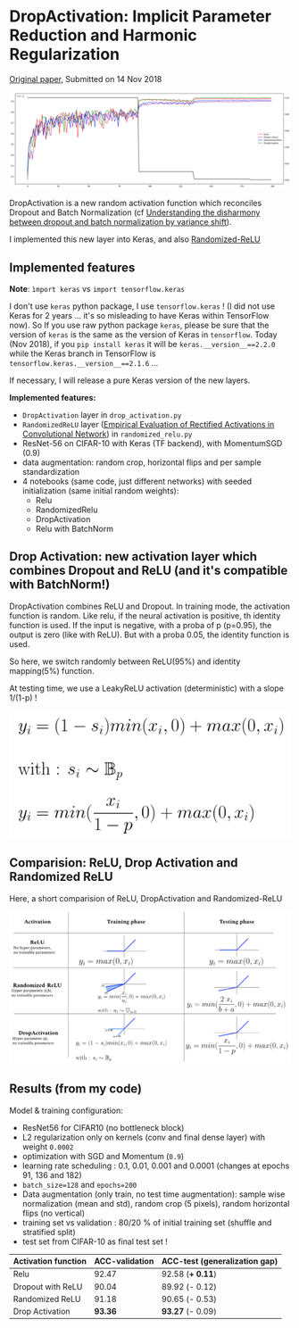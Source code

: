 
# DropActivation: Implicit Parameter Reduction and Harmonic Regularization


[Original paper](https://arxiv.org/abs/1811.05850), Submitted on 14 Nov 2018

![intro](https://github.com/jguillaumin/drop_activation_tf/raw/master/images/plot_acc.png)


DropActivation is a new random activation function which reconciles Dropout and Batch Normalization (cf [Understanding the
disharmony between dropout and batch normalization by variance shift](https://arxiv.org/abs/1801.05134)). 

I implemented this new layer into Keras, and also [Randomized-ReLU]((https://arxiv.org/abs/1505.00853))


## Implemented features

**Note**: `ìmport keras` vs `import tensorflow.keras` 

I don't use `keras` python package, I use `tensorflow.keras` ! 
(I did not use Keras for 2 years ... it's so misleading to have Keras within TensorFlow now). 
So If you use raw python package `keras`, please be sure that the version of `keras` is the same as the version of Keras
in `tensorflow`. Today (Nov 2018), if you `pip install keras` it will be `keras.__version__==2.2.0` while the Keras branch in TensorFlow
is `tensorflow.keras.__version__==2.1.6` ...

If necessary, I will release a pure Keras version of the new layers.



**Implemented features:**

- `DropActivation` layer in `drop_activation.py`
- `RandomizedReLU` layer ([Empirical Evaluation of Rectified Activations in Convolutional Network](https://arxiv.org/abs/1505.00853)) in `randomized_relu.py`
- ResNet-56 on CIFAR-10 with Keras (TF backend), with MomentumSGD (0.9)
- data augmentation: random crop, horizontal flips and per sample standardization
- 4 notebooks (same code, just different networks) with seeded initialization (same initial random weights):
    - Relu
    - RandomizedRelu
    - DropActivation 
    - Relu with BatchNorm


## Drop Activation: new activation layer which combines Dropout and ReLU (and it's compatible with BatchNorm!)

DropActivation combines ReLU and Dropout. 
In training mode, the activation function is random. Like relu, if the neural activation is positive, th identity function is used. 
If the input is negative, with a proba of p (p=0.95), the output is zero (like with ReLU). But with a proba 0.05,
the identity function is used.

So here, we switch randomly between ReLU(95%) and identity mapping(5%) function. 

At testing time, we use a LeakyReLU activation (deterministic) with a slope 1/(1-p) ! 


![formula](https://github.com/jguillaumin/drop_activation_tf/raw/master/images/formula.png)

## Comparision: ReLU, Drop Activation and Randomized ReLU

Here, a short comparision of ReLU, DropActivation and Randomized-ReLU

![table](https://github.com/jguillaumin/drop_activation_tf/raw/master/images/table.png)


## Results (from my code)

Model & training configuration:
- ResNet56 for CIFAR10 (no bottleneck block)
- L2 regularization only on kernels (conv and final dense layer) with weight `0.0002`
- optimization with SGD and Momentum (`0.9`)
- learning rate scheduling : 0.1, 0.01, 0.001 and 0.0001 (changes at epochs 91, 136 and 182)
- `batch_size=128` and `epochs=200`
- Data augmentation (only train, no test time augmentation): sample wise normalization (mean and std), 
    random crop (5 pixels), random horizontal flips (no vertical)
- training set vs validation : 80/20 % of initial training set (shuffle and stratified split)
- test set from CIFAR-10 as final test set !


Activation function | ACC-validation | ACC-test (generalization gap)
------------------- | ---------------- | ----------
Relu | 92.47 | 92.58 (**+ 0.11**)
Dropout with ReLU | 90.04 | 89.92 (- 0.12)
Randomized ReLU | 91.18 | 90.65 (- 0.53)
Drop Activation | **93.36** | **93.27** (- 0.09) 
